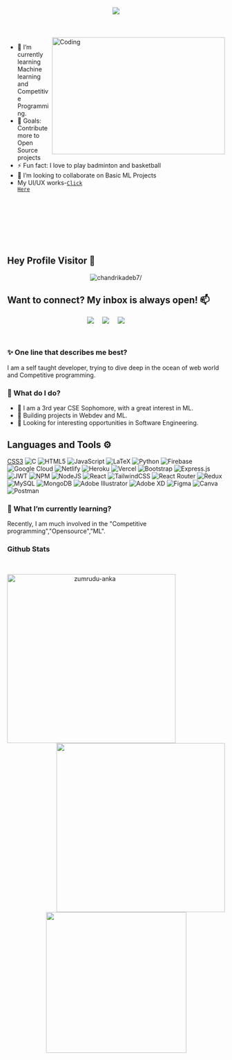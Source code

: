 <h1 align="center">
  <a href="https://git.io/typing-svg">
    <img src="https://readme-typing-svg.herokuapp.com/?lines=Hello,+I+am+Sandeepan+Mohanty&center=true&size=21">
  </a>
</h1>

<br>
<br>



<img align="right" alt="Coding" width="400" height="270" src="https://media.giphy.com/media/xuXzcHMkuwvf2/giphy.gif"> 

    
- 🌱 I’m currently learning Machine learning and Competitive Programming.
- 🥅 Goals: Contribute more to Open Source projects
- ⚡ Fun fact: I love to play badminton and basketball
- 👯 I’m looking to collaborate on Basic ML Projects
- My UI/UX works-<code>[Click Here](https://linktr.ee/worksfigma)</code>
 
 <br>
 <br>
 <br>
 <br>
 <br>
 <br>







## Hey Profile Visitor :eyes:
<p align="center"> <img src=https://komarev.com/ghpvc/?username=CSESandeepan39 alt=chandrikadeb7/></p>




## Want to connect? My inbox is always open! 📫
<p align="center">
  <a target="_blank"href="https://www.linkedin.com/in/sandeepan-mohanty-979908204?lipi=urn%3Ali%3Apage%3Ad_flagship3_profile_view_base_contact_details%3BPUcbzVBxSruDivUZiyiLjw%3D%3D"><img src="https://img.shields.io/badge/linkedin-%230077B5.svg?&style=for-the-badge&logo=linkedin&logoColor=white" /></a>&nbsp;&nbsp;&nbsp;&nbsp;
  <a target="_blank"href="https://twitter.com/SandeepanM28"><img src="https://img.shields.io/badge/twitter-%231DA1F2.svg?&style=for-the-badge&logo=twitter&logoColor=white" /></a>&nbsp;&nbsp;&nbsp;&nbsp;
  <a href="mailto:sandimohanty@gmail.com?subject=Hello%20Sandeepan,%20From%20Github"><img src="https://img.shields.io/badge/gmail-%23D14836.svg?&style=for-the-badge&logo=gmail&logoColor=white" /></a>&nbsp;&nbsp;&nbsp;&nbsp;
  &nbsp;&nbsp;&nbsp;
  &nbsp;&nbsp;&nbsp;
</p>
<br>


### :sparkles: One line that describes me best?

I am a self taught developer, trying to dive deep in the ocean of web world and Competitive programming.


### 🤔 What do I do? 

 - :green_book: I am a 3rd year CSE Sophomore, with a great interest in ML.
 - :green_book: Building projects in Webdev and ML.
 - :green_book: Looking for interesting opportunities in Software Engineering.

## Languages and Tools ⚙
[CSS3](https://img.shields.io/badge/css3-%231572B6.svg?style=flat-square&logo=css3&logoColor=white) ![C](https://img.shields.io/badge/c-%2300599C.svg?style=flat-square&logo=c&logoColor=white) ![HTML5](https://img.shields.io/badge/html5-%23E34F26.svg?style=flat-square&logo=html5&logoColor=white) ![JavaScript](https://img.shields.io/badge/javascript-%23323330.svg?style=flat-square&logo=javascript&logoColor=%23F7DF1E) ![LaTeX](https://img.shields.io/badge/latex-%23008080.svg?style=flat-square&logo=latex&logoColor=white) ![Python](https://img.shields.io/badge/python-3670A0?style=flat-square&logo=python&logoColor=ffdd54)  ![Firebase](https://img.shields.io/badge/firebase-%23039BE5.svg?style=flat-square&logo=firebase) ![Google Cloud](https://img.shields.io/badge/Google%20Cloud-%234285F4.svg?style=flat-square&logo=google-cloud&logoColor=white) ![Netlify](https://img.shields.io/badge/netlify-%23000000.svg?style=flat-square&logo=netlify&logoColor=#00C7B7) ![Heroku](https://img.shields.io/badge/heroku-%23430098.svg?style=flat-square&logo=heroku&logoColor=white) ![Vercel](https://img.shields.io/badge/vercel-%23000000.svg?style=flat-square&logo=vercel&logoColor=white) ![Bootstrap](https://img.shields.io/badge/bootstrap-%23563D7C.svg?style=flat-square&logo=bootstrap&logoColor=white) ![Express.js](https://img.shields.io/badge/express.js-%23404d59.svg?style=flat-square&logo=express&logoColor=%2361DAFB) ![JWT](https://img.shields.io/badge/JWT-black?style=flat-square&logo=JSON%20web%20tokens) ![NPM](https://img.shields.io/badge/NPM-%23000000.svg?style=flat-square&logo=npm&logoColor=white) ![NodeJS](https://img.shields.io/badge/node.js-6DA55F?style=flat-square&logo=node.js&logoColor=white)  ![React](https://img.shields.io/badge/react-%2320232a.svg?style=flat-square&logo=react&logoColor=%2361DAFB)  ![TailwindCSS](https://img.shields.io/badge/tailwindcss-%2338B2AC.svg?style=flat-square&logo=tailwind-css&logoColor=white) ![React Router](https://img.shields.io/badge/React_Router-CA4245?style=flat-square&logo=react-router&logoColor=white) ![Redux](https://img.shields.io/badge/redux-%23593d88.svg?style=flat-square&logo=redux&logoColor=white)  ![MySQL](https://img.shields.io/badge/mysql-%2300f.svg?style=flat-square&logo=mysql&logoColor=white) ![MongoDB](https://img.shields.io/badge/MongoDB-%234ea94b.svg?style=flat-square&logo=mongodb&logoColor=white)  ![Adobe Illustrator](https://img.shields.io/badge/adobeillustrator-%23FF9A00.svg?style=flat-square&logo=adobeillustrator&logoColor=white) ![Adobe XD](https://img.shields.io/badge/Adobe%20XD-470137?style=flat-square&logo=Adobe%20XD&logoColor=#FF61F6) 	![Figma](https://img.shields.io/badge/figma-%23F24E1E.svg?style=flat-square&logo=figma&logoColor=white) ![Canva](https://img.shields.io/badge/Canva-%2300C4CC.svg?style=flat-square&logo=Canva&logoColor=white)  ![Postman](https://img.shields.io/badge/Postman-FF6C37?style=flat-square&logo=postman&logoColor=white)


### 🌱 What I’m currently learning?

Recently, I am much involved in the "Competitive programming","Opensource","ML".

 







### Github Stats
<br>
<p align=center>
  <div align=center>
    <a href="https://github.com/denvercoder1/github-readme-streak-stats" title="Go to Source">
      <img align="left" width=390 src="https://github-readme-streak-stats.herokuapp.com/?user=SandeepanM2003&theme=react&border=61dafb&hide_border=true" alt="zumrudu-anka" />
    </a>
    <a href="https://github.com/anuraghazra/github-readme-stats" title="Go to Source">
      <img align="right" width=390 src="https://github-readme-stats.vercel.app/api?username=SandeepanM2003&show_icons=true&theme=react&border_color=61dafb&hide_border=true" />
    </a>
  </div>
  <br><br><br><br><br><br><br><br><br>
  <div align=center>
    <a href="https://github.com/anuraghazra/github-readme-stats">
      <img width=325 align="center" src="https://github-readme-stats.vercel.app/api/top-langs/?username=SandeepanM2003&hide=c%23,powershell,Mathematica,Ruby,Objective-C,Objective-C%2b%2b,Cuda&title_color=61dafb&text_color=ffffff&icon_color=61dafb&bg_color=20232a&langs_count=8&layout=compact&border_color=61dafb&hide_border=true" />
    </a>
  </div>
  

[linkedin]: https://www.linkedin.com/in/sandeepan-mohanty-979908204?lipi=urn%3Ali%3Apage%3Ad_flagship3_profile_view_base_contact_details%3Bo6ONfl5uTpupDW5q%2BfWvzw%3D%3D
